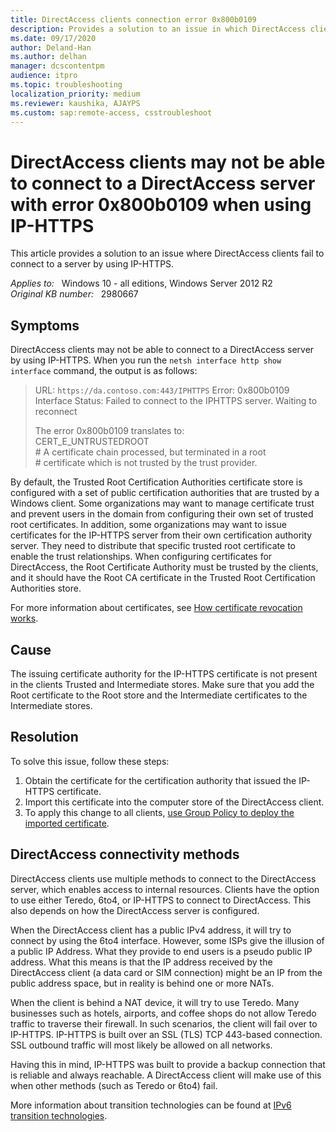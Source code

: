 ```yaml
---
title: DirectAccess clients connection error 0x800b0109
description: Provides a solution to an issue in which DirectAccess clients encounter error code 0x800b0109 and cannot connect to Windows Server by using IP-HTTPS.
ms.date: 09/17/2020
author: Deland-Han
ms.author: delhan
manager: dcscontentpm
audience: itpro
ms.topic: troubleshooting
localization_priority: medium
ms.reviewer: kaushika, AJAYPS
ms.custom: sap:remote-access, csstroubleshoot
---
```

# DirectAccess clients may not be able to connect to a DirectAccess server with error 0x800b0109 when using IP-HTTPS

This article provides a solution to an issue where DirectAccess clients fail to connect to a server by using IP-HTTPS.

_Applies to:_ &nbsp; Windows 10 - all editions, Windows Server 2012 R2  
_Original KB number:_ &nbsp; 2980667

## Symptoms

DirectAccess clients may not be able to connect to a DirectAccess server by using IP-HTTPS. When you run the `netsh interface http show interface` command, the output is as follows:

> URL: `https://da.contoso.com:443/IPHTTPS`
Error: 0x800b0109  
Interface Status: Failed to connect to the IPHTTPS server. Waiting to reconnect
>
> The error 0x800b0109 translates to:  
CERT_E_UNTRUSTEDROOT  
\# A certificate chain processed, but terminated in a root  
\# certificate which is not trusted by the trust provider.

By default, the Trusted Root Certification Authorities certificate store is configured with a set of public certification authorities that are trusted by a Windows client. Some organizations may want to manage certificate trust and prevent users in the domain from configuring their own set of trusted root certificates. In addition, some organizations may want to issue certificates for the IP-HTTPS server from their own certification authority server. They need to distribute that specific trusted root certificate to enable the trust relationships. When configuring certificates for DirectAccess, the Root Certificate Authority must be trusted by the clients, and it should have the Root CA certificate in the Trusted Root Certification Authorities store.

For more information about certificates, see [How certificate revocation works](/previous-versions/windows/it-pro/windows-server-2008-R2-and-2008/ee619754(v=ws.10)).

## Cause

The issuing certificate authority for the IP-HTTPS certificate is not present in the clients Trusted and Intermediate stores. Make sure that you add the Root certificate to the Root store and the Intermediate certificates to the Intermediate stores.

## Resolution

To solve this issue, follow these steps:

1. Obtain the certificate for the certification authority that issued the IP-HTTPS certificate.
2. Import this certificate into the computer store of the DirectAccess client.
3. To apply this change to all clients, [use Group Policy to deploy the imported certificate](/previous-versions/windows/it-pro/windows-server-2008-R2-and-2008/cc772491(v=ws.11)).

## DirectAccess connectivity methods

DirectAccess clients use multiple methods to connect to the DirectAccess server, which enables access to internal resources. Clients have the option to use either Teredo, 6to4, or IP-HTTPS to connect to DirectAccess. This also depends on how the DirectAccess server is configured.

When the DirectAccess client has a public IPv4 address, it will try to connect by using the 6to4 interface. However, some ISPs give the illusion of a public IP Address. What they provide to end users is a pseudo public IP address. What this means is that the IP address received by the DirectAccess client (a data card or SIM connection) might be an IP from the public address space, but in reality is behind one or more NATs.

When the client is behind a NAT device, it will try to use Teredo. Many businesses such as hotels, airports, and coffee shops do not allow Teredo traffic to traverse their firewall. In such scenarios, the client will fail over to IP-HTTPS. IP-HTTPS is built over an SSL (TLS) TCP 443-based connection. SSL outbound traffic will most likely be allowed on all networks.

Having this in mind, IP-HTTPS was built to provide a backup connection that is reliable and always reachable. A DirectAccess client will make use of this when other methods (such as Teredo or 6to4) fail.

More information about transition technologies can be found at [IPv6 transition technologies](/previous-versions//bb726951(v=technet.10)).

